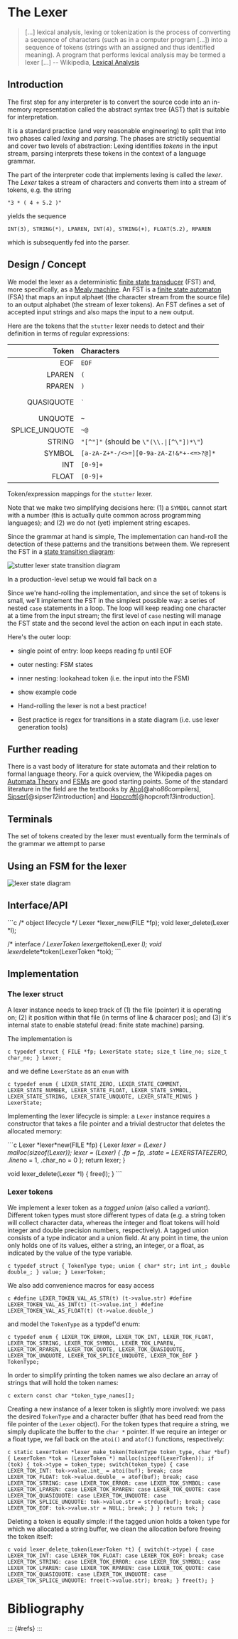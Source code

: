 # The Lexer

> \[...\] lexical analysis, lexing or tokenization is the process of
> converting a sequence of characters (such as in a computer program
> \[...\]) into a sequence of tokens (strings with an assigned and thus
> identified meaning). A program that performs lexical analysis may be
> termed a lexer \[...\] -- Wikipedia, [Lexical
> Analysis](https://en.wikipedia.org/wiki/Lexical_analysis)

## Introduction

The first step for any interpreter is to convert the source code into an
in-memory representation called the abstract syntax tree (AST) that is
suitable for interpretation.

It is a standard practice (and very reasonable engineering) to split
that into two phases called *lexing* and *parsing*. The phases are
strictily sequential and cover two levels of abstraction: Lexing
identifies *tokens* in the input stream, parsing interprets these tokens
in the context of a language grammar.

The part of the interpreter code that implements lexing is called the
*lexer*. The *Lexer* takes a stream of characters and converts them into
a stream of tokens, e.g. the string

    "3 * ( 4 + 5.2 )"

yields the sequence

    INT(3), STRING(*), LPAREN, INT(4), STRING(+), FLOAT(5.2), RPAREN

which is subsequently fed into the parser.

## Design / Concept

We model the lexer as a deterministic [finite state
transducer](https://en.wikipedia.org/wiki/Finite-state_transducer) (FST)
and, more specifically, as a [Mealy
machine](https://en.wikipedia.org/wiki/Mealy_machine). An FST is a
[finite state
automaton](https://en.wikipedia.org/wiki/Finite-state_machine) (FSA)
that maps an input alphaet (the character stream from the source file)
to an output alphabet (the stream of lexer tokens). An FST defines a set
of accepted input strings and also maps the input to a new output.

Here are the tokens that the `stutter` lexer needs to detect and their
definition in terms of regular expressions:

|           Token | Characters                               |
| --------------: | :--------------------------------------- |
|             EOF | `EOF`                                    |
|          LPAREN | `(`                                      |
|          RPAREN | `)`                                      |
|      QUASIQUOTE | <pre>\`</pre>                            |
|         UNQUOTE | `~`                                      |
| SPLICE\_UNQUOTE | `~@`                                     |
|          STRING | `"[^"]"` (should be `\"(\\.\|[^\"])*\"`) |
|          SYMBOL | `[a-zA-Z+*-/<>=][0-9a-zA-Z!&*+-<=>?@]*`  |
|             INT | `[0-9]+`                                 |
|           FLOAT | `[0-9]+`                                 |

Token/expression mappings for the `stutter` lexer.

Note that we make two simplifying decisions here: (1) a `SYMBOL` cannot
start with a number (this is actually quite common across programming
languages); and (2) we do not (yet) implement string escapes.

Since the grammar at hand is simple, The implementation can hand-roll
the detection of these patterns and the transitions between them. We
represent the FST in a [state transition
diagram](https://en.wikipedia.org/wiki/State_diagram#Example:_Mealy_machine):

![stutter lexer state transition diagram](../img/lexer/fsm.png)

In a production-level setup we would fall back on a

Since we're hand-rolling the implementation, and since the set of tokens
is small, we'll implement the FST in the simplest possible way: a series
of nested `case` statements in a loop. The loop will keep reading one
character at a time from the input stream; the first level of `case`
nesting will manage the FST state and the second level the action on
each input in each state.

Here's the outer loop:

  - single point of entry: loop keeps reading fp until EOF

  - outer nesting: FSM states

  - inner nesting: lookahead token (i.e. the input into the FSM)

  - show example code

  - Hand-rolling the lexer is not a best practice\!

  - Best practice is regex for transitions in a state diagram (i.e. use
    lexer generation tools)

## Further reading

There is a vast body of literature for state automata and their relation
to formal language theory. For a quick overview, the Wikipedia pages on
[Automata Theory](https://en.wikipedia.org/wiki/Automata_theory) and
[FSMs](https://en.wikipedia.org/wiki/Finite-state_machine) are good
starting points. Some of the standard literature in the field are the
textbooks by [Aho](https://amzn.to/38SJVnV)\[@aho*86*compilers\],
[Sipser](https://amzn.to/2Vd0vek)\[@sipser*12*introduction\] and
[Hopcroft](https://amzn.to/2PhNOuX)\[@hopcroft*13*introduction\].

## Terminals

The set of tokens created by the lexer must eventually form the
terminals of the grammar we attempt to parse

## Using an FSM for the lexer

![lexer state diagram](./lexer/fsm.png)

## Interface/API

\`\`\`c /\* object lifecycle */ Lexer *lexer\_new(FILE \*fp); void
lexer\_delete(Lexer \*l);

/\* interface */ LexerToken *lexer*get*token(Lexer *l); void
lexer*delete*token(LexerToken *tok); \`\`\`

## Implementation

### The lexer struct

A lexer instance needs to keep track of (1) the file (pointer) it is
operating on; (2) it position within that file (in terms of line &
characer pos); and (3) it's internal state to enable stateful (read:
finite state machine) parsing.

The implementation is

`c typedef struct { FILE *fp; LexerState state; size_t line_no; size_t
char_no; } Lexer;`

and we define `LexerState` as an `enum` with

`c typedef enum { LEXER_STATE_ZERO, LEXER_STATE_COMMENT,
LEXER_STATE_NUMBER, LEXER_STATE_FLOAT, LEXER_STATE_SYMBOL,
LEXER_STATE_STRING, LEXER_STATE_UNQUOTE, LEXER_STATE_MINUS }
LexerState;`

Implementing the lexer lifecycle is simple: a `Lexer` instance requires
a constructor that takes a file pointer and a trivial destructor that
deletes the allocated memory:

\`\`\`c Lexer \*lexer*new(FILE *fp) { Lexer *lexer = (Lexer *)
malloc(sizeof(Lexer)); *lexer = (Lexer) { .fp = fp, .state =
LEXER*STATE*ZERO, .line*no = 1, .char\_no = 0 }; return lexer; }

void lexer\_delete(Lexer \*l) { free(l); } \`\`\`

### Lexer tokens

We implement a lexer token as a *tagged union* (also called a
*variant*). Different token types must store different types of data
(e.g. a string token will collect character data, whereas the integer
and float tokens will hold integer and double precision numbers,
respectively). A tagged union consists of a type indicator and a union
field. At any point in time, the union only holds one of its values,
either a string, an integer, or a float, as indicated by the value of
the type variable.

`c typedef struct { TokenType type; union { char* str; int int_; double
double_; } value; } LexerToken;`

We also add convenience macros for easy access

`c #define LEXER_TOKEN_VAL_AS_STR(t) (t->value.str) #define
LEXER_TOKEN_VAL_AS_INT(t) (t->value.int_) #define
LEXER_TOKEN_VAL_AS_FLOAT(t) (t->value.double_)`

and model the `TokenType` as a typdef'd enum:

`c typedef enum { LEXER_TOK_ERROR, LEXER_TOK_INT, LEXER_TOK_FLOAT,
LEXER_TOK_STRING, LEXER_TOK_SYMBOL, LEXER_TOK_LPAREN, LEXER_TOK_RPAREN,
LEXER_TOK_QUOTE, LEXER_TOK_QUASIQUOTE, LEXER_TOK_UNQUOTE,
LEXER_TOK_SPLICE_UNQUOTE, LEXER_TOK_EOF } TokenType;`

In order to simplify printing the token names we also declare an array
of strings that will hold the token names:

`c extern const char *token_type_names[];`

Creating a new instance of a lexer token is slightly more involved: we
pass the desired `TokenType` and a character buffer (that has beed read
from the file pointer of the `Lexer` object). For the token types that
require a string, we simply duplicate the buffer to the `char *`
pointer. If we require an integer or a float type, we fall back on the
`atoi()` and `atof()` functions, respectively:

`c static LexerToken *lexer_make_token(TokenType token_type, char *buf)
{ LexerToken *tok = (LexerToken *) malloc(sizeof(LexerToken)); if (tok)
{ tok->type = token_type; switch(token_type) { case LEXER_TOK_INT:
tok->value.int_ = atoi(buf); break; case LEXER_TOK_FLOAT:
tok->value.double_ = atof(buf); break; case LEXER_TOK_STRING: case
LEXER_TOK_ERROR: case LEXER_TOK_SYMBOL: case LEXER_TOK_LPAREN: case
LEXER_TOK_RPAREN: case LEXER_TOK_QUOTE: case LEXER_TOK_QUASIQUOTE: case
LEXER_TOK_UNQUOTE: case LEXER_TOK_SPLICE_UNQUOTE: tok->value.str =
strdup(buf); break; case LEXER_TOK_EOF: tok->value.str = NULL; break; }
} return tok; }`

Deleting a token is equally simple: if the tagged union holds a token
type for which we allocated a string buffer, we clean the allocation
before freeing the token itself:

`c void lexer_delete_token(LexerToken *t) { switch(t->type) { case
LEXER_TOK_INT: case LEXER_TOK_FLOAT: case LEXER_TOK_EOF: break; case
LEXER_TOK_STRING: case LEXER_TOK_ERROR: case LEXER_TOK_SYMBOL: case
LEXER_TOK_LPAREN: case LEXER_TOK_RPAREN: case LEXER_TOK_QUOTE: case
LEXER_TOK_QUASIQUOTE: case LEXER_TOK_UNQUOTE: case
LEXER_TOK_SPLICE_UNQUOTE: free(t->value.str); break; } free(t); }`

# Bibliography

::: {\#refs} :::

